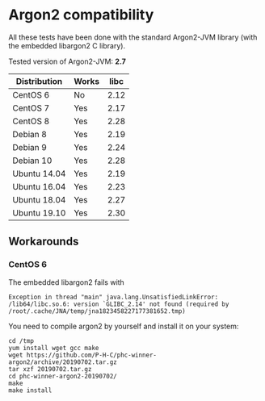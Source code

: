# Argon2 compatibility

All these tests have been done with the standard Argon2-JVM library (with the embedded libargon2 C library).

Tested version of Argon2-JVM: **2.7**

| Distribution | Works | libc |
|--------------|-------|------|
| CentOS 6     | No    | 2.12 |
| CentOS 7     | Yes   | 2.17 |
| CentOS 8     | Yes   | 2.28 |
| Debian 8     | Yes   | 2.19 |
| Debian 9     | Yes   | 2.24 |
| Debian 10    | Yes   | 2.28 |
| Ubuntu 14.04 | Yes   | 2.19 |
| Ubuntu 16.04 | Yes   | 2.23 |
| Ubuntu 18.04 | Yes   | 2.27 |
| Ubuntu 19.10 | Yes   | 2.30 |

## Workarounds

### CentOS 6

The embedded libargon2 fails with 

```
Exception in thread "main" java.lang.UnsatisfiedLinkError: /lib64/libc.so.6: version `GLIBC_2.14' not found (required by /root/.cache/JNA/temp/jna1823458227177381652.tmp)
```

You need to compile argon2 by yourself and install it on your system:

```
cd /tmp
yum install wget gcc make
wget https://github.com/P-H-C/phc-winner-argon2/archive/20190702.tar.gz
tar xzf 20190702.tar.gz
cd phc-winner-argon2-20190702/
make
make install
```
